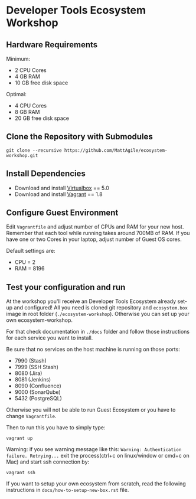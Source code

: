 # Developer Tools Ecosystem Workshop

## Hardware Requirements

Minimum:
- 2 CPU Cores
- 4 GB RAM
- 10 GB free disk space

Optimal:
- 4 CPU Cores
- 8 GB RAM
- 20 GB free disk space


## Clone the Repository with Submodules

    git clone --recursive https://github.com/MattAgile/ecosystem-workshop.git


## Install Dependencies

- Download and install [Virtualbox](https://www.virtualbox.org/wiki/Downloads) == 5.0
- Download and install [Vagrant](https://www.vagrantup.com/downloads.html) == 1.8


## Configure Guest Environment

Edit `Vagrantfile` and adjust number of CPUs and RAM for your new host.
Remember that each tool while running takes around 700MB of RAM.
If you have one or two Cores in your laptop, adjust number of Guest OS cores.

Default settings are:
- CPU = 2
- RAM = 8196


## Test your configuration and run

At the workshop you'll receive an Developer Tools Ecosystem already set-up and configured!
All you need is cloned git repository and `ecosystem.box` image in root folder (`./ecosystem-workshop`).
Otherwise you can set up your own ecosystem-workshop.

For that check documentation in `./docs` folder and follow those instructions for each service you want to install.

Be sure that no services on the host machine is running on those ports:

- 7990 (Stash)
- 7999 (SSH Stash)
- 8080 (Jira)
- 8081 (Jenkins)
- 8090 (Confluence)
- 9000 (SonarQube)
- 5432 (PostgreSQL)

Otherwise you will not be able to run Guest Ecosystem or you have to change `Vagrantfile`.

Then to run this you have to simply type:

    vagrant up

Warning: if you see warning message like this: `Warning: Authentication failure. Retrying...` exit the process(ctrl+c on linux/window or cmd+c on Mac) and start ssh connection by:

    vagrant ssh

If you want to setup your own ecosystem from scratch, read the following instructions in `docs/how-to-setup-new-box.rst` file.
